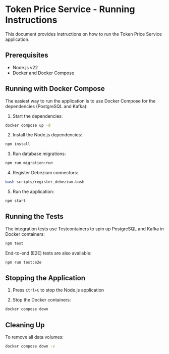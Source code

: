 # Token Price Service - Running Instructions

This document provides instructions on how to run the Token Price Service application.

## Prerequisites

- Node.js v22
- Docker and Docker Compose

## Running with Docker Compose

The easiest way to run the application is to use Docker Compose for the dependencies (PostgreSQL and Kafka):

1. Start the dependencies:

```bash
docker compose up -d
```

2. Install the Node.js dependencies:

```bash
npm install
```

3. Run database migrations:

```bash
npm run migration:run
```

4. Register Debezium connectors:

```bash
bash scripts/register_debezium.bash
```

5. Run the application:

```bash
npm start
```

## Running the Tests

The integration tests use Testcontainers to spin up PostgreSQL and Kafka in Docker containers:

```bash
npm test
```

End-to-end (E2E) tests are also available:

```bash
npm run test:e2e
```

## Stopping the Application

1. Press `Ctrl+C` to stop the Node.js application

2. Stop the Docker containers:

```bash
docker compose down
```

## Cleaning Up

To remove all data volumes:

```bash
docker compose down -v
```

